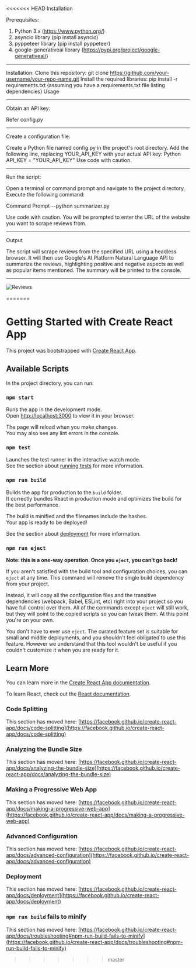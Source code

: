 <<<<<<< HEAD
Installation

Prerequisites:
1. Python 3.x (https://www.python.org/)
2. asyncio library (pip install asyncio)
3. pyppeteer library (pip install pyppeteer)
4. google-generativeai library (https://pypi.org/project/google-generativeai/)

____________________________________________________________________________________________________________________________________________________________________________________________________________
   
Installation:
Clone this repository: git clone https://github.com/your-username/your-repo-name.git
Install the required libraries: pip install -r requirements.txt (assuming you have a requirements.txt file listing dependencies)
Usage

____________________________________________________________________________________________________________________________________________________________________________________________________________

Obtain an API key:

Refer config.py

____________________________________________________________________________________________________________________________________________________________________________________________________________

Create a configuration file:

Create a Python file named config.py in the project's root directory.
Add the following line, replacing YOUR_API_KEY with your actual API key:
Python
API_KEY = "YOUR_API_KEY"
Use code with caution.

____________________________________________________________________________________________________________________________________________________________________________________________________________

Run the script:

Open a terminal or command prompt and navigate to the project directory.
Execute the following command:

Command Prompt
--python summarizer.py

Use code with caution.
You will be prompted to enter the URL of the website you want to scrape reviews from.

____________________________________________________________________________________________________________________________________________________________________________________________________________

Output

The script will scrape reviews from the specified URL using a headless browser.
It will then use Google's AI Platform Natural Language API to summarize the reviews, highlighting positive and negative aspects as well as popular items mentioned.
The summary will be printed to the console.

____________________________________________________________________________________________________________________________________________________________________________________________________________

![Reviews](https://github.com/AryanGithub000/AI_Summarizer/assets/103366393/12f24ec4-7345-44c4-8f5c-2dd4bcae588e)

=======
# Getting Started with Create React App

This project was bootstrapped with [Create React App](https://github.com/facebook/create-react-app).

## Available Scripts

In the project directory, you can run:

### `npm start`

Runs the app in the development mode.\
Open [http://localhost:3000](http://localhost:3000) to view it in your browser.

The page will reload when you make changes.\
You may also see any lint errors in the console.

### `npm test`

Launches the test runner in the interactive watch mode.\
See the section about [running tests](https://facebook.github.io/create-react-app/docs/running-tests) for more information.

### `npm run build`

Builds the app for production to the `build` folder.\
It correctly bundles React in production mode and optimizes the build for the best performance.

The build is minified and the filenames include the hashes.\
Your app is ready to be deployed!

See the section about [deployment](https://facebook.github.io/create-react-app/docs/deployment) for more information.

### `npm run eject`

**Note: this is a one-way operation. Once you `eject`, you can't go back!**

If you aren't satisfied with the build tool and configuration choices, you can `eject` at any time. This command will remove the single build dependency from your project.

Instead, it will copy all the configuration files and the transitive dependencies (webpack, Babel, ESLint, etc) right into your project so you have full control over them. All of the commands except `eject` will still work, but they will point to the copied scripts so you can tweak them. At this point you're on your own.

You don't have to ever use `eject`. The curated feature set is suitable for small and middle deployments, and you shouldn't feel obligated to use this feature. However we understand that this tool wouldn't be useful if you couldn't customize it when you are ready for it.

## Learn More

You can learn more in the [Create React App documentation](https://facebook.github.io/create-react-app/docs/getting-started).

To learn React, check out the [React documentation](https://reactjs.org/).

### Code Splitting

This section has moved here: [https://facebook.github.io/create-react-app/docs/code-splitting](https://facebook.github.io/create-react-app/docs/code-splitting)

### Analyzing the Bundle Size

This section has moved here: [https://facebook.github.io/create-react-app/docs/analyzing-the-bundle-size](https://facebook.github.io/create-react-app/docs/analyzing-the-bundle-size)

### Making a Progressive Web App

This section has moved here: [https://facebook.github.io/create-react-app/docs/making-a-progressive-web-app](https://facebook.github.io/create-react-app/docs/making-a-progressive-web-app)

### Advanced Configuration

This section has moved here: [https://facebook.github.io/create-react-app/docs/advanced-configuration](https://facebook.github.io/create-react-app/docs/advanced-configuration)

### Deployment

This section has moved here: [https://facebook.github.io/create-react-app/docs/deployment](https://facebook.github.io/create-react-app/docs/deployment)

### `npm run build` fails to minify

This section has moved here: [https://facebook.github.io/create-react-app/docs/troubleshooting#npm-run-build-fails-to-minify](https://facebook.github.io/create-react-app/docs/troubleshooting#npm-run-build-fails-to-minify)
>>>>>>> master

